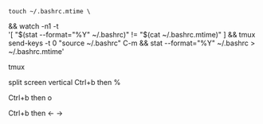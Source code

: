 	touch ~/.bashrc.mtime \
  && watch -n1 -t \
     '[ "$(stat --format="%Y" ~/.bashrc)" != "$(cat ~/.bashrc.mtime)" ] && tmux send-keys -t 0 "source ~/.bashrc" C-m && stat --format="%Y" ~/.bashrc > ~/.bashrc.mtime'








tmux

split screen vertical
Ctrl+b then %


Ctrl+b then o

Ctrl+b then ← →
